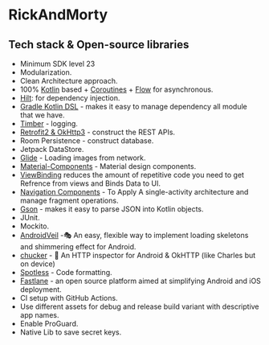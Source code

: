 # RickAndMorty

## Tech stack & Open-source libraries
- Minimum SDK level 23
- Modularization.
- Clean Architecture approach.
- 100% [Kotlin](https://kotlinlang.org/) based + [Coroutines](https://github.com/Kotlin/kotlinx.coroutines) + [Flow](https://kotlin.github.io/kotlinx.coroutines/kotlinx-coroutines-core/kotlinx.coroutines.flow/) for asynchronous.
- [Hilt](https://dagger.dev/hilt/): for dependency injection.
- [Gradle Kotlin DSL](https://github.com/gradle/kotlin-dsl-samples) - makes it easy to manage dependency all module that we have.
- [Timber](https://github.com/JakeWharton/timber) - logging.
- [Retrofit2 & OkHttp3](https://github.com/square/retrofit) - construct the REST APIs.
- Room Persistence - construct database.
- Jetpack DataStore.
- [Glide](https://github.com/bumptech/glide) - Loading images from network.
- [Material-Components](https://github.com/material-components/material-components-android) - Material design components.
- [ViewBinding](https://developer.android.com/topic/libraries/view-binding) reduces the amount of repetitive code you need to get Refrence from views and Binds Data to UI.
- [Navigation Components](https://developer.android.com/guide/navigation/navigation-getting-started) - To Apply A single-activity architecture and manage fragment operations.
- [Gson](https://github.com/google/gson) - makes it easy to parse JSON into Kotlin objects.
- JUnit.
- Mockito.
- [AndroidVeil](https://github.com/skydoves/AndroidVeil) -🎭 An easy, flexible way to implement loading skeletons and shimmering effect for Android.
- [chucker](https://github.com/ChuckerTeam/chucker) - 🔎 An HTTP inspector for Android & OkHTTP (like Charles but on device)
- [Spotless](https://github.com/diffplug/spotless) - Code formatting.
- [Fastlane](https://fastlane.tools/) - an open source platform aimed at simplifying Android and iOS deployment.
- CI setup with GitHub Actions.
- Use different assets for debug and release build variant with descriptive app names.
- Enable ProGuard.
- Native Lib to save secret keys.




